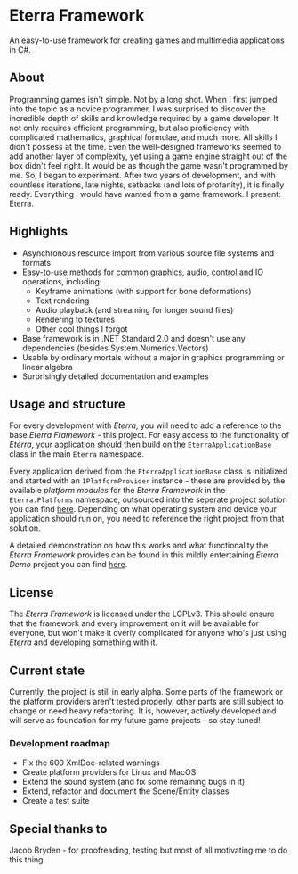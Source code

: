 # Eterra Framework

An easy-to-use framework for creating games and multimedia applications in C#.

## About

Programming games isn't simple. Not by a long shot. When I first jumped into the topic as a novice programmer, I was surprised to discover the incredible depth of skills and knowledge required by a game developer. It not only requires efficient programming, but also proficiency with complicated mathematics, graphical formulae, and much more. All skills I didn't possess at the time. Even the well-designed frameworks seemed to add another layer of complexity, yet using a game engine straight out of the box didn't feel right. It would be as though the game wasn't programmed by me. So, I began to experiment. After two years of development, and with countless iterations, late nights, setbacks (and lots of profanity), it is finally ready. Everything I would have wanted from a game framework. I present: Eterra.

## Highlights

- Asynchronous resource import from various source file systems and formats
- Easy-to-use methods for common graphics, audio, control and IO operations, including:
  - Keyframe animations (with support for bone deformations)
  - Text rendering
  - Audio playback (and streaming for longer sound files)
  - Rendering to textures
  - Other cool things I forgot
- Base framework is in .NET Standard 2.0 and doesn't use any dependencies (besides System.Numerics.Vectors)
- Usable by ordinary mortals without a major in graphics programming or linear algebra
- Surprisingly detailed documentation and examples

## Usage and structure

For every development with _Eterra_, you will need to add a reference to the base _Eterra Framework_ - this project. For easy access to the functionality of _Eterra_, your application should then build on the `EterraApplicationBase` class in the main `Eterra` namespace.

Every application derived from the `EterraApplicationBase` class is initialized and started with an `IPlatformProvider` instance - these are provided by the available _platform modules_ for the _Eterra Framework_ in the `Eterra.Platforms` namespace, outsourced into the seperate project solution you can find [here](https://github.com/bauermaximilian/Eterra.Platforms). Depending on what operating system and device your application should run on, you need to reference the right project from that solution.

A detailed demonstration on how this works and what functionality the _Eterra Framework_ provides can be found in this mildly entertaining _Eterra Demo_ project you can find [here](https://github.com/bauermaximilian/Eterra.Demo).

## License

The _Eterra Framework_ is licensed under the LGPLv3. This should ensure that the framework and every improvement on it will be available for everyone, but won't make it overly complicated for anyone who's just using _Eterra_ and developing something with it.

## Current state

Currently, the project is still in early alpha. Some parts of the framework or the platform providers aren't tested properly, other parts are still subject to change or need heavy refactoring. It is, however, actively developed and will serve as foundation for my future game projects - so stay tuned!

### Development roadmap

- Fix the 600 XmlDoc-related warnings
- Create platform providers for Linux and MacOS
- Extend the sound system (and fix some remaining bugs in it)
- Extend, refactor and document the Scene/Entity classes
- Create a test suite

## Special thanks to

Jacob Bryden - for proofreading, testing but most of all motivating me to do this thing.